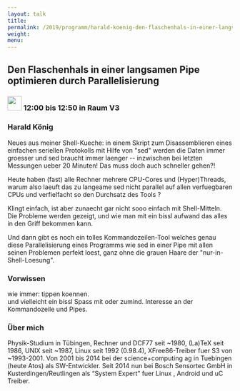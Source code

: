 ```yaml
---
layout: talk
title:
permalink: /2019/programm/harald-koenig-den-flaschenhals-in-einer-langsamen-pipe-optimieren-durch-parallelisierung/
weight:
menu:
---
```

## Den Flaschenhals in einer langsamen Pipe optimieren durch Parallelisierung

### <img height = "32" src="../../../images/talk.svg"> 12:00 bis 12:50 in Raum V3

### Harald König

Neues aus meiner Shell-Kueche: in einem Skript zum Disassemblieren eines einfachen seriellen Protokolls mit Hilfe von "sed" werden die Daten immer groesser und sed  braucht immer laenger -- inzwischen bei letzten Messungen ueber 20 Minuten! Das muss doch auch schneller gehen?!

Heute haben (fast) alle Rechner mehrere CPU-Cores und (Hyper)Threads, warum also laeuft das zu langeame sed nicht parallel auf allen verfuegbaren CPUs und verfielfacht so den Durchsatz des Tools ?

Klingt einfach, ist aber zunaecht gar nicht sooo einfach mit Shell-Mitteln.  Die Probleme werden gezeigt, und wie man mit ein bissl aufwand das alles in den Griff bekommen kann.

Und dann gibt es noch ein tolles Kommandozeilen-Tool welches genau diese Parallelisierung eines Programms wie sed in einer Pipe mit allen seinen Problemen perfekt loest, ganz ohne die grauen Haare der "nur-in-Shell-Loesung".

### Vorwissen

wie immer: tippen koennen.  
und vielleicht ein bissl Spass mit oder zumind. Interesse an der Kommandozeile und Pipes.

### Über mich

Physik-Studium in Tübingen, Rechner und DCF77 seit ~1980, (La)TeX seit 1986, UNIX seit ~1987, Linux seit 1992 (0.98.4), XFree86-Treiber fuer S3 von ~1993-2001. Von 2001 bis 2014 bei der science+computing ag in Tuebingen (heute Atos) als SW-Entwickler. Seit 2014 nun bei Bosch Sensortec GmbH in Kusterdingen/Reutlingen als “System Expert” fuer Linux , Android und uC Treiber.

